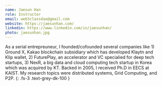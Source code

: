 ```yaml
---
name: Jaesun Han
role: Instructor
email: web3classdao@gmail.com
website: https://jaesunhan.com/
linkedin: https://www.linkedin.com/in/jaesunhan/
photo: jaesunhan.jpg
---
```


As a serial entrepreuneur, I founded/cofounded several companies like 1) Ground X, Kakao blockchain subsidiary which has developed Klaytn and Klip wallet, 2) FuturePlay, an accelerator and VC specialied for deep tech startups, 3) NexR, a big data and cloud computing tech startup in Korea which was acquired by KT. Backed in 2005, I received Ph.D in EECS at KAIST. My research topics were distributed systems, Grid Computing, and P2P.
{: .fs-3 .text-grey-dk-100 }
